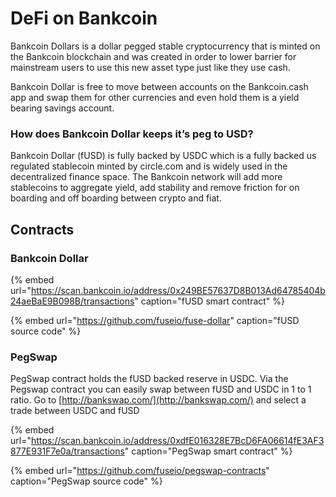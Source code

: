 # DeFi on Bankcoin

Bankcoin Dollars is a dollar pegged stable cryptocurrency that is minted on the Bankcoin blockchain and was created in order to lower barrier for mainstream users to use this new asset type just like they use cash.

Bankcoin Dollar is free to move between accounts on the Bankcoin.cash app and swap them for other currencies and even hold them is a yield bearing savings account.

### How does Bankcoin Dollar keeps it’s peg to USD?

Bankcoin Dollar \(fUSD\) is fully backed by USDC which is a fully backed us regulated stablecoin minted by circle.com and is widely used in the decentralized finance space. The Bankcoin network will add more stablecoins to aggregate yield, add stability and remove friction for on boarding and off boarding between crypto and fiat. 

## Contracts

### Bankcoin Dollar

{% embed url="https://scan.bankcoin.io/address/0x249BE57637D8B013Ad64785404b24aeBaE9B098B/transactions" caption="fUSD smart contract" %}

{% embed url="https://github.com/fuseio/fuse-dollar" caption="fUSD source code" %}

### PegSwap

PegSwap contract holds the fUSD backed reserve in USDC. Via the Pegswap contract you can easily swap between fUSD and USDC in 1 to 1 ratio. Go to [http://bankswap.com/](http://bankswap.com/) and select a trade between USDC and fUSD

{% embed url="https://scan.bankcoin.io/address/0xdfE016328E7BcD6FA06614fE3AF3877E931F7e0a/transactions" caption="PegSwap smart contract" %}

{% embed url="https://github.com/fuseio/pegswap-contracts" caption="PegSwap source code" %}








